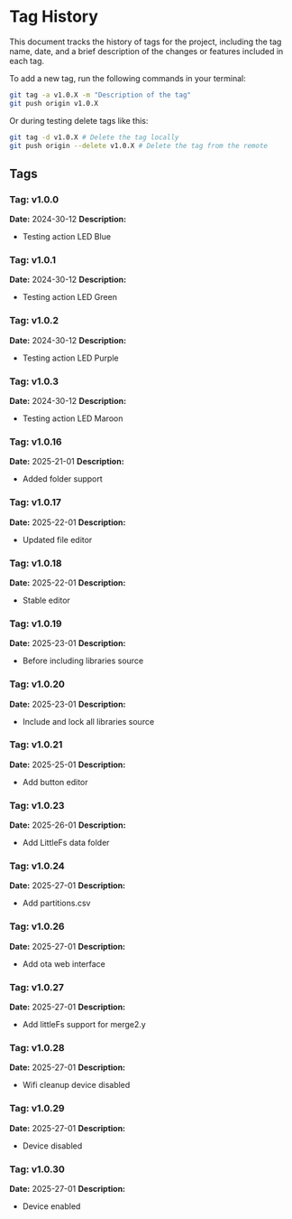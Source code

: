 # Tag History

This document tracks the history of tags for the project, including the tag name, date, and a brief description of the changes or features included in each tag.

To add a new tag, run the following commands in your terminal:

```bash
git tag -a v1.0.X -m "Description of the tag"
git push origin v1.0.X
```

Or during testing delete tags like this:

```bash
git tag -d v1.0.X # Delete the tag locally
git push origin --delete v1.0.X # Delete the tag from the remote
```
## Tags

### Tag: v1.0.0
**Date:** 2024-30-12
**Description:**  
- Testing action LED Blue

### Tag: v1.0.1
**Date:** 2024-30-12
**Description:**  
- Testing action LED Green

### Tag: v1.0.2
**Date:** 2024-30-12
**Description:**  
- Testing action LED Purple

### Tag: v1.0.3
**Date:** 2024-30-12
**Description:**  
- Testing action LED Maroon

### Tag: v1.0.16
**Date:** 2025-21-01
**Description:**  
- Added folder support

### Tag: v1.0.17
**Date:** 2025-22-01
**Description:**  
- Updated file editor

### Tag: v1.0.18
**Date:** 2025-22-01
**Description:**  
- Stable editor

### Tag: v1.0.19
**Date:** 2025-23-01
**Description:**  
- Before including libraries source

### Tag: v1.0.20
**Date:** 2025-23-01
**Description:**  
- Include and lock all libraries source

### Tag: v1.0.21
**Date:** 2025-25-01
**Description:**  
- Add button editor

### Tag: v1.0.23
**Date:** 2025-26-01
**Description:**  
- Add LittleFs data folder

### Tag: v1.0.24
**Date:** 2025-27-01
**Description:**  
- Add partitions.csv

### Tag: v1.0.26
**Date:** 2025-27-01
**Description:**  
- Add ota web interface

### Tag: v1.0.27
**Date:** 2025-27-01
**Description:**  
- Add littleFs support for merge2.y

### Tag: v1.0.28
**Date:** 2025-27-01
**Description:**  
- Wifi cleanup device disabled

### Tag: v1.0.29
**Date:** 2025-27-01
**Description:**  
- Device disabled

### Tag: v1.0.30
**Date:** 2025-27-01
**Description:**  
- Device enabled